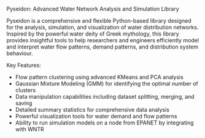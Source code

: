 Pyseidon: Advanced Water Network Analysis and Simulation Library

Pyseidon is a comprehensive and flexible Python-based library designed for the analysis, simulation, 
and visualization of water distribution networks. Inspired by the powerful water deity of Greek mythology, 
this library provides insightful tools to help researchers and engineers efficiently model and interpret 
water flow patterns, demand patterns, and distribution system behaviour. 

Key Features:
- Flow pattern clustering using advanced KMeans and PCA analysis
- Gaussian Mixture Modeling (GMM) for identifying the optimal number of clusters
- Data manipulation capabilities including dataset splitting, merging, and saving
- Detailed summary statistics for comprehensive data analysis
- Powerful visualization tools for water demand and flow patterns
- Ability to run simulation models on a node from EPANET by integrating with WNTR

